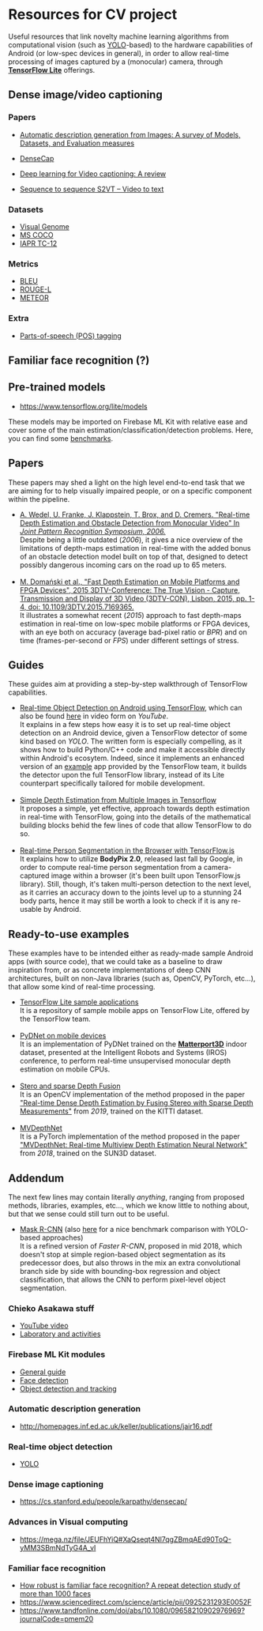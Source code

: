 # Resources for CV project

Useful resources that link novelty machine learning algorithms from computational vision (such as [YOLO](https://arxiv.org/pdf/1506.02640v5.pdf)-based) to the hardware capabilities of Android (or low-spec devices in general), in order to allow real-time processing of images captured by a (monocular) camera, through [**TensorFlow Lite**](https://www.tensorflow.org/lite) offerings.

## Dense image/video captioning

### Papers

- [Automatic description generation from Images: A survey of Models, Datasets, and Evaluation measures](http://homepages.inf.ed.ac.uk/keller/publications/jair16.pdf)

- [DenseCap](https://cs.stanford.edu/people/karpathy/densecap/)

- [Deep learning for Video captioning: A review](https://www.ijcai.org/Proceedings/2019/0877.pdf)

- [Sequence to sequence S2VT – Video to text](http://www.cs.utexas.edu/users/ml/papers/venugopalan.iccv15.pdf)

### Datasets

- [Visual Genome](https://visualgenome.org/)
- [MS COCO](https://cocodataset.org/#home)
- [IAPR TC-12](https://www.imageclef.org/photodata)

### Metrics

- [BLEU](https://en.wikipedia.org/wiki/BLEU)
- [ROUGE-L](https://en.wikipedia.org/wiki/ROUGE_(metric))
- [METEOR](https://en.wikipedia.org/wiki/METEOR)

### Extra

- [Parts-of-speech (POS) tagging](https://en.wikipedia.org/wiki/Part-of-speech_tagging)

## Familiar face recognition (?)

## Pre-trained models

- https://www.tensorflow.org/lite/models

These models may be imported on Firebase ML Kit with relative ease and cover some of the main estimation/classification/detection problems. Here, you can find some [benchmarks](https://www.tensorflow.org/lite/guide/hosted_models).

## Papers

These papers may shed a light on the high level end-to-end task that we are aiming for to help visually impaired people, or on a specific component within the pipeline.

- [A. Wedel, U. Franke, J. Klappstein, T. Brox, and D. Cremers. "Real-time Depth Estimation and Obstacle Detection from Monocular Video" In *Joint Pattern Recognition Symposium, 2006.*](https://www.researchgate.net/publication/221113910_Realtime_Depth_Estimation_and_Obstacle_Detection_from_Monocular_Video)
<br>Despite being a little outdated (*2006*), it gives a nice overview of the limitations of depth-maps estimation in real-time with the added bonus of an obstacle detection model built on top of that, designed to detect possibly dangerous incoming cars on the road up to 65 meters.
<br><br>
- [M. Domański et al., "Fast Depth Estimation on Mobile Platforms and FPGA Devices", 2015 3DTV-Conference: The True Vision - Capture, Transmission and Display of 3D Video (3DTV-CON), Lisbon, 2015, pp. 1-4, doi: 10.1109/3DTV.2015.7169365.](http://www.multimedia.edu.pl/publications/Fast-Depth-Estimation-on-Mobile-Platforms-and-FPGA-Devices.pdf)
<br>It illustrates a somewhat recent (*2015*) approach to fast depth-maps estimation in real-time on low-spec mobile platforms or FPGA devices, with an eye both on accuracy (average bad-pixel ratio or *BPR*) and on time (frames-per-second or *FPS*) under different settings of stress.

## Guides

These guides aim at providing a step-by-step walkthrough of TensorFlow capabilities.

- [Real-time Object Detection on Android using TensorFlow](https://medium.com/mindorks/detection-on-android-using-tensorflow-a3f6fe423349), which can also be found [here](https://www.youtube.com/watch?v=0oBequpSGXM) in video form on *YouTube*.
<br>It explains in a few steps how easy it is to set up real-time object detection on an Android device, given a TensorFlow detector of some kind based on *YOLO*. The written form is especially compelling, as it shows how to build Python/C++ code and make it accessible directly within Android's ecosytem. Indeed, since it implements an enhanced version of an [example](https://github.com/tensorflow/tensorflow/tree/master/tensorflow/examples/android) app provided by the TensorFlow team, it builds the detector upon the full TensorFlow library, instead of its Lite counterpart specifically tailored for mobile development.
<br><br>
- [Simple Depth Estimation from Multiple Images in Tensorflow](https://ijdykeman.github.io/slam/2019/04/07/simple-depth-from-motion.html)
<br>It proposes a simple, yet effective, approach towards depth estimation in real-time with TensorFlow, going into the details of the mathematical building blocks behid the few lines of code that allow TensorFlow to do so.
<br><br>
- [Real-time Person Segmentation in the Browser with TensorFlow.js](https://blog.tensorflow.org/2019/11/updated-bodypix-2.html)
<br>It explains how to utilize **BodyPix 2.0**, released last fall  by Google, in order to compute real-time person segmentation from a camera-captured image within a browser (it's been built upon TensorFlow.js library). Still, though, it's taken multi-person detection to the next level, as it carries an accuracy down to the joints level up to a stunning 24 body parts, hence it may still be worth a look to check if it is any re-usable by Android.

## Ready-to-use examples

These examples have to be intended either as ready-made sample Android apps (with source code), that we could take as a baseline to draw inspiration from, or as concrete implementations of deep CNN architectures, built on non-Java libraries (such as, OpenCV, PyTorch, etc...), that allow some kind of real-time processing.

- [TensorFlow Lite sample applications](https://github.com/tensorflow/examples/tree/master/lite)
<br>It is a repository of sample mobile apps on TensorFlow Lite, offered by the TensorFlow team.
<br><br>
- [PyDNet on mobile devices](https://github.com/FilippoAleotti/mobilePydnet)
<br>It is an implementation of PyDNet trained on the [**Matterport3D**](https://github.com/niessner/Matterport) indoor dataset, presented at the Intelligent Robots and Systems (IROS) conference, to perform real-time unsupervised monocular depth estimation on mobile CPUs.
<br><br>
- [Stero and sparse Depth Fusion](https://github.com/ShreyasSkandanS/stereo_sparse_depth_fusion)
<br>It is an OpenCV implementation of the method proposed in the paper ["Real-time Dense Depth Estimation by Fusing Stereo with Sparse Depth Measurements"](https://ieeexplore.ieee.org/abstract/document/8794023) from *2019*, trained on the KITTI dataset.
<br><br>
- [MVDepthNet](https://github.com/HKUST-Aerial-Robotics/MVDepthNet)
<br>It is a PyTorch implementation of the method proposed in the paper ["MVDepthNet: Real-time Multiview Depth Estimation Neural Network"](https://arxiv.org/abs/1807.08563) from *2018*, trained on the SUN3D dataset.

## Addendum

The next few lines may contain literally *anything*, ranging from proposed methods, libraries, examples, etc..., which we know little to nothing about, but that we sense could still turn out to be useful.

- [Mask R-CNN](https://arxiv.org/abs/1703.06870) (also [here](https://www.youtube.com/watch?v=s8Ui_kV9dhw) for a nice benchmark comparison with YOLO-based approaches)
<br>It is a refined version of *Faster R-CNN*, proposed in mid 2018, which doesn't stop at simple region-based object segmentation as its predecessor does, but also throws in the mix an extra convolutional branch side by side with bounding-box regression and  object classification, that allows the CNN to perform pixel-level object segmentation.

### Chieko Asakawa stuff

- [YouTube video](https://www.youtube.com/watch?v=1d-Wxf1b55o)
- [Laboratory and activities](https://www.cs.cmu.edu/~NavCog/index.html)

### Firebase ML Kit modules

- [General guide](https://towardsdatascience.com/ml-kit-for-firebase-features-capabilities-pros-and-cons-a182b4299cc)
- [Face detection](https://firebase.google.com/docs/ml-kit/detect-faces)
- [Object detection and tracking](https://firebase.google.com/docs/ml-kit/object-detection)

### Automatic description generation

- http://homepages.inf.ed.ac.uk/keller/publications/jair16.pdf

### Real-time object detection

- [YOLO](https://pjreddie.com/darknet/yolo/)

### Dense image captioning

- https://cs.stanford.edu/people/karpathy/densecap/

### Advances in Visual computing

- https://mega.nz/file/JEUFhYiQ#XaQseqt4Nl7qgZBmqAEd90ToQ-yMM3SBmNdTyG4A_vI

### Familiar face recognition

- [How robust is familiar face recognition? A repeat detection study of more than 1000 faces](https://www.researchgate.net/publication/325445147_How_robust_is_familiar_face_recognition_A_repeat_detection_study_of_more_than_1000_faces)
- https://www.sciencedirect.com/science/article/pii/0925231293E0052F
- https://www.tandfonline.com/doi/abs/10.1080/09658210902976969?journalCode=pmem20
